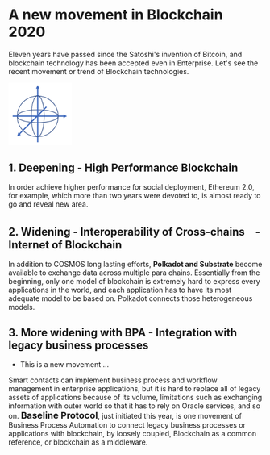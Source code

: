 # A new movement in Blockchain 2020

Eleven years have passed since the Satoshi's invention of Bitcoin, and blockchain technology has been accepted even in Enterprise. Let's see the recent movement or trend of Blockchain technologies.

<img src="./logo.png" width=25%>


## 1. Deepening - High Performance Blockchain
In order achieve higher performance for social deployment, Ethereum 2.0, for example, which more than two years were devoted to, is almost ready to go and reveal new area.

## 2. Widening - Interoperability of Cross-chains　- Internet of Blockchain 
In addition to COSMOS long lasting efforts, <b>Polkadot and Substrate</b> become available to exchange data across multiple para chains. 
Essentially from the beginning, only one model of blockchain is extremely hard to express every applications in the world, and each application has to have its most adequate model to be based on. Polkadot connects those heterogeneous models.


## 3.  More widening with BPA - Integration with legacy business processes
- This is a new movement ...
  
Smart contacts can implement business process and workflow management in enterprise applications, but it is hard to replace all of legacy assets of applications because of its volume, limitations such as exchanging information with outer world so that it has to rely on Oracle services, and so on.
<b><font size="+1">Baseline Protocol</font></b>, just initiated this year, is one movement of Business Process Automation to connect legacy business processes or applications with blockchain, by loosely coupled, Blockchain as a common reference, or blockchain as a middleware.

